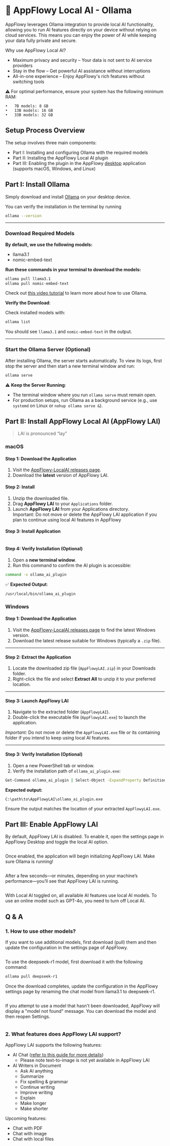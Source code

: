 # 🦙 AppFlowy Local AI - Ollama

AppFlowy leverages Ollama integration to provide local AI functionality, allowing you to run AI features directly on your device without relying on cloud services. This means you can enjoy the power of AI while keeping your data fully private and secure.

Why use AppFlowy Local AI?

* Maximum privacy and security – Your data is not sent to AI service providers
* Stay in the flow – Get powerful AI assistance without interruptions
* All-in-one experience – Enjoy AppFlowy's rich features without switching tools

⚠️ For optimal performance, ensure your system has the following minimum RAM:

```
•	7B models: 8 GB
•	13B models: 16 GB
•	33B models: 32 GB
```

## Setup Process Overview

The setup involves three main components:

* Part I: Installing and configuring Ollama with the required models
* Part II: Installing the AppFlowy Local AI plugin
* Part III: Enabling the plugin in the AppFlowy [desktop](https://appflowy.com/download) application (supports macOS, Windows, and Linux)

## Part I: Install Ollama

Simply download and install [Ollama](https://ollama.com/download) on your desktop device.

You can verify the installation in the terminal by running

```bash
ollama --version
```

***

### Download Required Models

**By default, we use the following models:**

* llama3.1
* nomic-embed-text

**Run these commands in your terminal to download the models:**

```bash
ollama pull llama3.1  
ollama pull nomic-embed-text
```

Check out [this video tutorial](https://youtu.be/UtSSMs6ObqY?si=zU_RlrOu-bWWKHTE\&t=39) to learn more about how to use Ollama.

**Verify the Download**:

Check installed models with:

```bash
ollama list
```

You should see `llama3.1` and `nomic-embed-text` in the output.

***

### Start the Ollama Server (Optional)

After installing Ollama, the server starts automatically. To view its logs, first stop the server and then start a new terminal window and run:

```bash
ollama serve
```

⚠️ **Keep the Server Running**:

* The terminal window where you run `ollama serve` must remain open.
* For production setups, run Ollama as a background service (e.g., use `systemd` on Linux or `nohup ollama serve &`).

## Part II: Install AppFlowy Local AI (AppFlowy LAI)

> LAI is pronounced “lay”

### macOS

#### Step 1: Download the Application

1. Visit the [AppFlowy-LocalAI releases page](https://github.com/AppFlowy-IO/AppFlowy-LocalAI/releases).
2. Download the **latest** version of AppFlowy LAI.

#### Step 2: Install

1. Unzip the downloaded file.
2. Drag **AppFlowy LAI** to your `Applications` folder.
3. Launch **AppFlowy LAI** from your Applications directory.\
   Important: Do not move or delete the AppFlowy LAI application if you plan to continue using local AI features in AppFlowy

#### Step 3: Install Application

<div style="display: grid; grid-template-columns: repeat(2, 1fr); grid-gap: 0; margin: 0; padding: 0;">
  <img src="../../.gitbook/assets/lai_step_1.png" alt="" style="display: block; margin: 0; padding: 0;">
  <img src="../../.gitbook/assets/lai_step_2.png" alt="" style="display: block; margin: 0; padding: 0;">
  <img src="../../.gitbook/assets/lai_step_3.png" alt="" style="display: block; margin: 0; padding: 0;">
  <img src="../../.gitbook/assets/lai_step_4.png" alt="" style="display: block; margin: 0; padding: 0;">
</div>

#### Step 4: Verify Installation (Optional)

1. Open a **new terminal window**.
2. Run this command to confirm the AI plugin is accessible:

```bash
command -v ollama_ai_plugin  
```

✅ **Expected Output**:

```
/usr/local/bin/ollama_ai_plugin  
```

### Windows

#### Step 1: Download the Application

1. Visit the [AppFlowy-LocalAI releases page](https://github.com/AppFlowy-IO/AppFlowy-LocalAI/releases) to find the latest Windows version.
2. Download the latest release suitable for Windows (typically a `.zip` file).

***

#### Step 2: Extract the Application

1. Locate the downloaded zip file (`AppFlowyLAI.zip`) in your Downloads folder.
2. Right-click the file and select **Extract All** to unzip it to your preferred location.

***

#### Step 3: Launch AppFlowy LAI

1. Navigate to the extracted folder (`AppFlowyLAI`).
2. Double-click the executable file (`AppFlowyLAI.exe`) to launch the application.

_Important:_ Do not move or delete the `AppFlowyLAI.exe` file or its containing folder if you intend to keep using local AI features.

***

#### Step 3: Verify Installation (Optional)

1. Open a new PowerShell tab or window.
2. Verify the installation path of `ollama_ai_plugin.exe`:

```cmd
Get-Command ollama_ai_plugin | Select-Object -ExpandProperty Definition
```

**Expected output:**

```
C:\path\to\AppFlowyLAI\ollama_ai_plugin.exe
```

Ensure the output matches the location of your extracted `AppFlowyLAI.exe`.

## Part III: Enable AppFlowy LAI

By default, AppFlowy LAI is disabled. To enable it, open the settings page in AppFlowy Desktop and toggle the local AI option.

<figure><img src="../../.gitbook/assets/enable_local_ai.png" alt=""><figcaption></figcaption></figure>

Once enabled, the application will begin initializing AppFlowy LAI. Make sure Ollama is running!

<figure><img src="../../.gitbook/assets/local_ai_init.png" alt=""><figcaption></figcaption></figure>

After a few seconds—or minutes, depending on your machine’s performance—you’ll see that AppFlowy LAI is running.

<figure><img src="../../.gitbook/assets/local_ai_running.png" alt=""><figcaption></figcaption></figure>

With Local AI toggled on, all available AI features use local AI models. To use an online model such as GPT-4o, you need to turn off Local AI.

## Q & A

### 1. How to use other models?

If you want to use additional models, first download (pull) them and then update the configuration in the settings page of AppFlowy.

<figure><img src="../../.gitbook/assets/image (94).png" alt=""><figcaption></figcaption></figure>

To use the deepseek-r1 model, first download it with the following command:

```bash
ollama pull deepseek-r1
```

Once the download completes, update the configuration in the AppFlowy settings page by renaming the chat model from llama3.1 to deepseek-r1.

<figure><img src="../../.gitbook/assets/use_deepseek.png" alt=""><figcaption></figcaption></figure>

If you attempt to use a model that hasn't been downloaded, AppFlowy will display a "model not found" message. You can download the model and then reopen Settings.

<figure><img src="../../.gitbook/assets/model_not_found.png" alt=""><figcaption></figcaption></figure>

### 2. What features does AppFlowy LAI support?

AppFlowy LAI supports the following features:

* AI Chat ([refer to this guide for more details](https://appflowy.com/guide/intro-to-appflowy-aI))
  * Please note text-to-image is not yet available in AppFlowy LAI
* AI Writers in Document
  * Ask AI anything
  * Summarize
  * Fix spelling & grammar
  * Continue writing
  * Improve writing
  * Explain
  * Make longer
  * Make shorter

Upcoming features:

* Chat with PDF
* Chat with image
* Chat with local files
